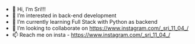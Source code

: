 - 👋 Hi, I’m Sri!!!
- 👀 I’m interested in back-end development
- 🌱 I’m currently learning Full Stack with Python as backend
- 💞️ I’m looking to collaborate on https://www.instagram.com/_sri_11_04_/
- 📫 Reach me on insta - https://www.instagram.com/_sri_11_04_/
  

<!---
sri-11-04/sri-11-04 is a ✨ special ✨ repository because its `README.md` (this file) appears on your GitHub profile.
You can click the Preview link to take a look at your changes.
--->
